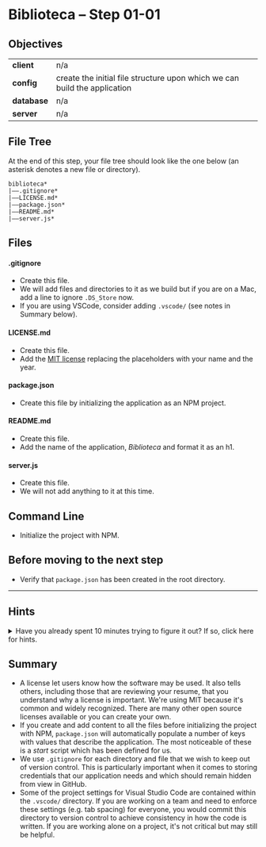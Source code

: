 # Biblioteca – Step 01-01

## Objectives
|              |                                                                           |
|:------------ | :------------------------------------------------------------------------ |
| **client**   | n/a                                                                       |
| **config**   | create the initial file structure upon which we can build the application |
| **database** | n/a                                                                       |
| **server**   | n/a                                                                       |

## File Tree
At the end of this step, your file tree should look like the one below (an asterisk denotes a new file or directory).
```
biblioteca*
|––.gitignore*
|––LICENSE.md*
|––package.json*
|––README.md*
|––server.js*
```

## Files
#### .gitignore
* Create this file.
* We will add files and directories to it as we build but if you are on a Mac, add a line to ignore `.DS_Store` now.
* If you are using VSCode, consider adding `.vscode/` (see notes in Summary below).

#### LICENSE.md
* Create this file.
* Add the [MIT license](https://opensource.org/licenses/MIT) replacing the placeholders with your name and the year.

#### package.json
* Create this file by initializing the application as an NPM project.

#### README.md
* Create this file.
* Add the name of the application, _Biblioteca_ and format it as an h1.

#### server.js
* Create this file.
* We will not add anything to it at this time.

## Command Line
* Initialize the project with NPM.

## Before moving to the next step
* Verify that `package.json` has been created in the root directory.

___

## Hints
<details>
  <summary>Have you already spent 10 minutes trying to figure it out? If so, click here for hints.</summary>
    
* `cd <path/to/directory>`
* `mkdir <someDirectoryName>`
* `npm init -y`
* `touch <someFileNameWithExtension>`
</details>


## Summary
* A license let users know how the software may be used. It also tells others, including those that are reviewing your resume, that you understand why a license is important. We're using MIT because it's common and widely recognized. There are many other open source licenses available or you can create your own.
* If you create and add content to all the files before initializing the project with NPM, `package.json` will automatically populate a number of keys with values that describe the application. The most noticeable of these is a _start_ script which has been defined for us.
* We use `.gitignore` for each directory and file that we wish to keep out of version control. This is particularly important when it comes to storing credentials that our application needs and which should remain hidden from view in GitHub.
* Some of the project settings for Visual Studio Code are contained within the `.vscode/` directory. If you are working on a team and need to enforce these settings (e.g. tab spacing) for everyone, you would commit this directory to version control to achieve consistency in how the code is written. If you are working alone on a project, it's not critical but may still be helpful.
